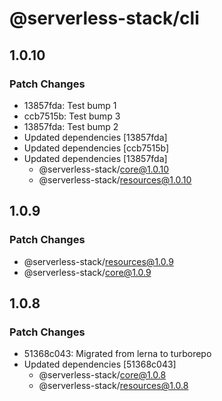 # @serverless-stack/cli

## 1.0.10

### Patch Changes

- 13857fda: Test bump 1
- ccb7515b: Test bump 3
- 13857fda: Test bump 2
- Updated dependencies [13857fda]
- Updated dependencies [ccb7515b]
- Updated dependencies [13857fda]
  - @serverless-stack/core@1.0.10
  - @serverless-stack/resources@1.0.10

## 1.0.9

### Patch Changes

- @serverless-stack/resources@1.0.9
- @serverless-stack/core@1.0.9

## 1.0.8

### Patch Changes

- 51368c043: Migrated from lerna to turborepo
- Updated dependencies [51368c043]
  - @serverless-stack/core@1.0.8
  - @serverless-stack/resources@1.0.8
